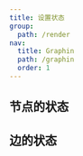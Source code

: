 ```yaml
---
title: 设置状态
group:
  path: /render
nav:
  title: Graphin
  path: /graphin
  order: 1
---
```


## 节点的状态

## 边的状态
